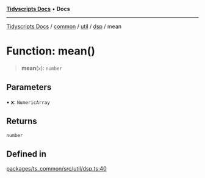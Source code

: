 [**Tidyscripts Docs**](../../../../../../../README.md) • **Docs**

***

[Tidyscripts Docs](../../../../../../../globals.md) / [common](../../../../../README.md) / [util](../../../README.md) / [dsp](../README.md) / mean

# Function: mean()

> **mean**(`x`): `number`

## Parameters

• **x**: `NumericArray`

## Returns

`number`

## Defined in

[packages/ts\_common/src/util/dsp.ts:40](https://github.com/sheunaluko/tidyscripts/blob/master/packages/ts_common/src/util/dsp.ts#L40)
